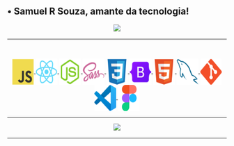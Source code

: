 ## • Samuel R Souza, amante da tecnologia!

<div align="center">
  <a href="https://github.com/samuelsouzzza">
 
  <img width="500em" src="https://github-readme-stats.vercel.app/api/top-langs/?username=samuelsouzzza&layout=compact&langs_count=7&theme=tokyonight"/>
</div>
<hr>
<div align="center"style="display: inline_block"><br>
  
  <code><img align="center" alt="Sam-JS" height="60" width="50" src="https://raw.githubusercontent.com/devicons/devicon/master/icons/javascript/javascript-original.svg"></code> 
 <code><img align="center" alt="Sam-JS" height="60" width="50" src="https://raw.githubusercontent.com/devicons/devicon/master/icons/react/react-original.svg"></code> 
 <code><img align="center" alt="Sam-JS" height="60" width="50" src="https://raw.githubusercontent.com/devicons/devicon/master/icons/nodejs/nodejs-original.svg"></code>
    <code><img align="center" alt="Sam-GIT" height="60" width="50" src="https://raw.githubusercontent.com/devicons/devicon/master/icons/sass/sass-original.svg"></code>
   <code><img align="center" alt="Sam-CSS" height="60" width="50" src="https://raw.githubusercontent.com/devicons/devicon/master/icons/css3/css3-original.svg"></code>
    <code><img align="center" alt="Sam-BOOTSTRAP" height="60" width="50" src="https://raw.githubusercontent.com/devicons/devicon/master/icons/bootstrap/bootstrap-original.svg"></code>
  <code><img align="center" alt="Sam-HTML" height="60" width="50" src="https://raw.githubusercontent.com/devicons/devicon/master/icons/html5/html5-original.svg"></code>
  <code><img align="center" alt="Sam-MYSQL" height="60" width="50" src="https://raw.githubusercontent.com/devicons/devicon/master/icons/mysql/mysql-original.svg"></code>
  <code><img align="center" alt="Sam-GIT" height="60" width="50" src="https://raw.githubusercontent.com/devicons/devicon/master/icons/git/git-original.svg"></code>
  <code><img align="center" alt="Sam-GIT" height="60" width="50" src="https://raw.githubusercontent.com/devicons/devicon/master/icons/vscode/vscode-original.svg"></code>
  <code><img align="center" alt="Sam-GIT" height="60" width="50" src="https://raw.githubusercontent.com/devicons/devicon/master/icons/figma/figma-original.svg"></code>
</div>
  <hr>
<div align="center"> 
  <a href="https://www.linkedin.com/in/samuel-r-souza-1111b619a" target="_blank"><img src="https://img.shields.io/badge/-LinkedIn-%230077B5?style=for-the-badge&logo=linkedin&logoColor=white" target="_blank"></a>
</div>
<hr>
